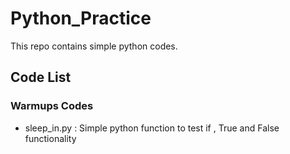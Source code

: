 # Python_Practice
This repo contains simple python codes.

## Code List

### Warmups Codes

 * sleep_in.py : Simple python function to test if , True and False functionality
